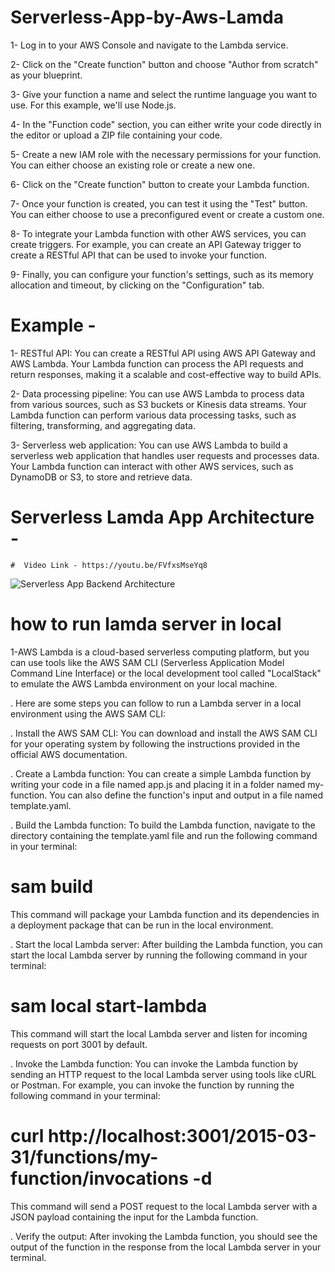 # Serverless-App-by-Aws-Lamda


1- Log in to your AWS Console and navigate to the Lambda service.

2- Click on the "Create function" button and choose "Author from scratch" as your blueprint.

3- Give your function a name and select the runtime language you want to use. For this example, we'll use Node.js.

4- In the "Function code" section, you can either write your code directly in the editor or upload a ZIP file containing your code.

5- Create a new IAM role with the necessary permissions for your function. You can either choose an existing role or create a new one.

6- Click on the "Create function" button to create your Lambda function.

7- Once your function is created, you can test it using the "Test" button. You can either choose to use a preconfigured event or create a custom one.

8- To integrate your Lambda function with other AWS services, you can create triggers. For example, you can create an API Gateway trigger to create a RESTful API that can be used to invoke your function.

9- Finally, you can configure your function's settings, such as its memory allocation and timeout, by clicking on the "Configuration" tab.

# Example -

1- RESTful API: You can create a RESTful API using AWS API Gateway and AWS Lambda. Your Lambda function can process the API requests and return responses, making it a scalable and cost-effective way to build APIs.

2- Data processing pipeline: You can use AWS Lambda to process data from various sources, such as S3 buckets or Kinesis data streams. Your Lambda function can perform various data processing tasks, such as filtering, transforming, and aggregating data.

3- Serverless web application: You can use AWS Lambda to build a serverless web application that handles user requests and processes data. Your Lambda function can interact with other AWS services, such as DynamoDB or S3, to store and retrieve data.


# Serverless Lamda App Architecture -

    #  Video Link - https://youtu.be/FVfxsMseYq8

![Serverless App Backend Architecture](https://user-images.githubusercontent.com/132264068/236137241-c142c7af-9702-4e0c-9f0c-771e5ed6d3b8.png)


# how to run lamda server in local


1-AWS Lambda is a cloud-based serverless computing platform, but you can use tools like the AWS SAM CLI (Serverless Application Model Command Line       Interface) or the local development tool called "LocalStack" to emulate the AWS Lambda environment on your local machine.

. Here are some steps you can follow to run a Lambda server in a local environment using the AWS SAM CLI:

. Install the AWS SAM CLI: You can download and install the AWS SAM CLI for your operating system by following the instructions provided in the official AWS documentation.

. Create a Lambda function: You can create a simple Lambda function by writing your code in a file named app.js and placing it in a folder named my-function. You can also define the function's input and output in a file named template.yaml.

. Build the Lambda function: To build the Lambda function, navigate to the directory containing the template.yaml file and run the following command in your terminal:

# sam build
This command will package your Lambda function and its dependencies in a deployment package that can be run in the local environment.

. Start the local Lambda server: After building the Lambda function, you can start the local Lambda server by running the following command in your terminal:

 #    sam local start-lambda
     
This command will start the local Lambda server and listen for incoming requests on port 3001 by default.

. Invoke the Lambda function: You can invoke the Lambda function by sending an HTTP request to the local Lambda server using tools like cURL or Postman. For example, you can invoke the function by running the following command in your terminal:
  #       curl http://localhost:3001/2015-03-31/functions/my-function/invocations -d 
         
         
This command will send a POST request to the local Lambda server with a JSON payload containing the input for the Lambda function.

. Verify the output: After invoking the Lambda function, you should see the output of the function in the response from the local Lambda server in your terminal.






